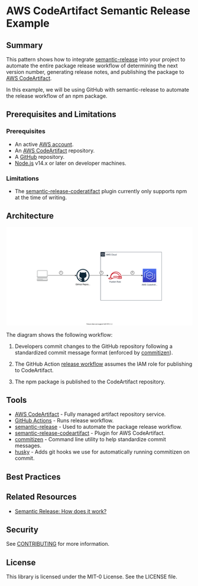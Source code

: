 # AWS CodeArtifact Semantic Release Example

## Summary

This pattern shows how to integrate [semantic-release][semantic-release] into
your project to automate the entire package release workflow of determining the
next version number, generating release notes, and publishing the package to
[AWS CodeArtifact][codeartifact].

In this example, we will be using GitHub with semantic-release to automate the
release workflow of an npm package.

## Prerequisites and Limitations

### Prerequisites

- An active [AWS account][create-aws-account].
- An [AWS CodeArtifact][codeartifact] repository.
- A [GitHub][github] repository.
- [Node.js][nodejs] v14.x or later on developer machines.

### Limitations

- The [semantic-release-coderatifact][semantic-release-codeartifact] plugin
currently only supports npm at the time of writing.

## Architecture

![Architecture Image][architecture-img]

The diagram shows the following workflow:

1. Developers commit changes to the GitHub repository following a standardized
commit message format (enforced by [commitizen][commitizen]).

1. The GitHub Action [release workflow][release-workflow] assumes the IAM role
for publishing to CodeArtifact.

1. The npm package is published to the CodeArtifact repository.

## Tools

- [AWS CodeArtifact][codeartifact] - Fully managed artifact repository service.
- [GitHub Actions][github-actions] - Runs release workflow.
- [semantic-release][semantic-release] - Used to automate the package release workflow.
- [semantic-release-codeartifact][semantic-release-codeartifact] - Plugin for AWS CodeArtifact.
- [commitizen][commitizen] - Command line utility to help standardize commit messages.
- [husky][husky] - Adds git hooks we use for automatically running commitizen on commit.

## Best Practices

## Related Resources

- [Semantic Release: How does it work?][semantic-release-how-does-it-work]

## Security

See [CONTRIBUTING](CONTRIBUTING.md#security-issue-notifications) for more information.

## License

This library is licensed under the MIT-0 License. See the LICENSE file.

[architecture-img]:./docs/img/architecture.svg
[codeartifact]:https://aws.amazon.com/codeartifact
[commitizen]:https://github.com/commitizen/cz-cli
[create-aws-account]:https://aws.amazon.com/premiumsupport/knowledge-center/create-and-activate-aws-account/
[github-actions]:https://docs.github.com/en/actions
[github]:https://github.com
[husky]:https://www.npmjs.com/package/husky
[nodejs]:https://nodejs.org/en/download/
[release-workflow]:./.github/workflows/release.yml
[semantic-release-codeartifact]:https://www.npmjs.com/package/semantic-release-codeartifact
[semantic-release]:https://github.com/semantic-release/semantic-release
[semver]:https://semver.org/
[semantic-release-how-does-it-work]:https://github.com/semantic-release/semantic-release#how-does-it-work

